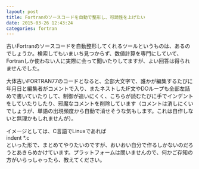 ```yaml
---
layout: post
title: Fortranのソースコードを自動で整形し、可読性を上げたい
date: 2015-03-26 12:43:24
categories: fortran
---
```

<p>古いFortranのソースコードを自動整形してくれるツールというものは、あるのでしょうか。検索してもいまいち見つからず、数値計算を専門にしていて、Fortranしか使わない人に実際に会って聞いたりしてますが、よい回答は得られませんでした。</p>

<p>大体古いFORTRAN77のコードとなると、全部大文字で、誰かが編集するたびに年月日と編集者がコメントで入り、またネストしたIF文やDOループも全部左詰めで書いていたりして、制御が追いにくく、こちらが読むたびに手でインデントをしていたりしたり、邪魔なコメントを削除しています（コメントは消しにくいでしょうが、単語の出現頻度から自動で消せそうな気もします。これは自作しないと無理かもしれませんが）。</p>

<p>イメージとしては、C言語でLinuxであれば<br>
indent *.c<br>
といった形で、まとめてやりたいのですが、おいおい自分で作るしかないのだろうとあきらめかけています。プラットフォームは問いませんので、何かご存知の方がいらっしゃったら、教えてください。</p>
